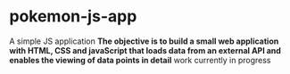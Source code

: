 # pokemon-js-app
A simple JS application
**The objective is to build a small web application with HTML, CSS and javaScript that loads data from an external API and enables the viewing of data points in detail**
work currently in progress

